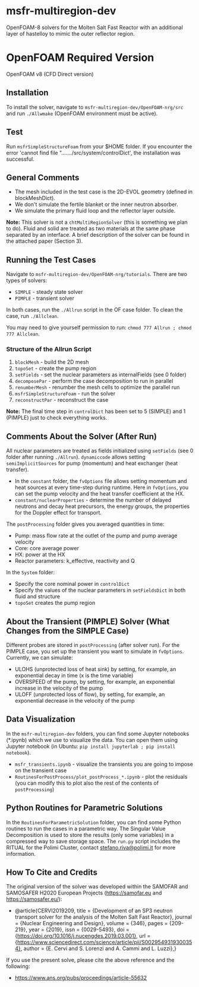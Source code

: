 # msfr-multiregion-dev
OpenFOAM-8 solvers for the Molten Salt Fast Reactor with an additional layer of hastelloy to mimic the outer reflector region.

# OpenFOAM Required Version
OpenFOAM v8 (CFD Direct version)

## Installation
To install the solver, navigate to `msfr-multiregion-dev/OpenFOAM-nrg/src` and run `./Allwmake` (OpenFOAM environment must be active).

## Test
Run `msfrSimpleStructureFoam` from your $HOME folder. If you encounter the error 'cannot find file "......./src/system/controlDict', the installation was successful.

## General Comments
- The mesh included in the test case is the 2D-EVOL geometry (defined in blockMeshDict).
- We don't simulate the fertile blanket or the inner neutron absorber.
- We simulate the primary fluid loop and the reflector layer outside.

**Note:** This solver is not a `chtMultiRegionSolver` (this is something we plan to do). Fluid and solid are treated as two materials at the same phase separated by an interface. A brief description of the solver can be found in the attached paper (Section 3).

## Running the Test Cases
Navigate to `msfr-multiregion-dev/OpenFOAM-nrg/tutorials`. There are two types of solvers:
- `SIMPLE` - steady state solver
- `PIMPLE` - transient solver

In both cases, run the `./Allrun` script in the OF case folder. To clean the case, run `./Allclean`.

You may need to give yourself permission to run: `chmod 777 Allrun ; chmod 777 Allclean`.

### Structure of the Allrun Script
1. `blockMesh` - build the 2D mesh
2. `topoSet` - create the pump region
3. `setFields` - set the nuclear parameters as internalFields (see 0 folder)
4. `decomposePar` - perform the case decomposition to run in parallel
5. `renumberMesh` - renumber the mesh cells to optimize the parallel run
6. `msfrSimpleStructureFoam` - run the solver
7. `reconstructPar` - reconstruct the case

**Note:** The final time step in `controlDict` has been set to 5 (SIMPLE) and 1 (PIMPLE) just to check everything works.

## Comments About the Solver (After Run)
All nuclear parameters are treated as fields initialized using `setFields` (see 0 folder after running `./Allrun`). `dynamiccode` allows setting `semiImplicitSources` for pump (momentum) and heat exchanger (heat transfer).

- In the `constant` folder, the `fvOptions` file allows setting momentum and heat sources at every time-step during runtime. Here in `fvOptions`, you can set the pump velocity and the heat transfer coefficient at the HX.
- `constant/nuclearProperties` - determine the number of delayed neutrons and decay heat precursors, the energy groups, the properties for the Doppler effect for transport.

The `postProcessing` folder gives you averaged quantities in time:
- Pump: mass flow rate at the outlet of the pump and pump average velocity
- Core: core average power
- HX: power at the HX
- Reactor parameters: k_effective, reactivity and Q

In the `System` folder:
- Specify the core nominal power in `controlDict`
- Specify the values of the nuclear parameters in `setFieldsDict` in both fluid and structure
- `topoSet` creates the pump region

## About the Transient (PIMPLE) Solver (What Changes from the SIMPLE Case)
Different probes are stored in `postProcessing` (after solver run). For the PIMPLE case, you set up the transient you want to simulate in `fvOptions`. Currently, we can simulate:
- ULOHS (unprotected loss of heat sink) by setting, for example, an exponential decay in time (x is the time variable)
- OVERSPEED of the pump, by setting, for example, an exponential increase in the velocity of the pump
- ULOFF (unprotected loss of flow), by setting, for example, an exponential decrease in the velocity of the pump

## Data Visualization
In the `msfr-multiregion-dev` folders, you can find some Jupyter notebooks (*.ipynb) which we use to visualize the data. You can open them using Jupyter notebook (in Ubuntu: `pip install jupyterlab ; pip install notebook`).

- `msfr_transients.ipynb` - visualize the transients you are going to impose on the transient case
- `RoutinesForPostProcess/plot_postProcess_*.ipynb` - plot the residuals (you can modify this to plot also the rest of the contents of `postProcessing`)

## Python Routines for Parametric Solutions
In the `RoutinesForParametricSolution` folder, you can find some Python routines to run the cases in a parametric way.
The Singular Value Decomposition is used to store the results (only some variables) in a compressed way to save storage space.
The `run.py` script includes the RITUAL for the Polimi Cluster, contact stefano.riva@polimi.it for more information.

## How To Cite and Credits
The original version of the solver was developed within the SAMOFAR and SAMOSAFER H2020 European Projects (https://samofar.eu and https://samosafer.eu/):
- @article{CERVI2019209,
title = {Development of an SP3 neutron transport solver for the analysis of the Molten Salt Fast Reactor},
journal = {Nuclear Engineering and Design},
volume = {346},
pages = {209-219},
year = {2019},
issn = {0029-5493},
doi = {https://doi.org/10.1016/j.nucengdes.2019.03.001},
url = {https://www.sciencedirect.com/science/article/pii/S0029549319300354},
author = {E. Cervi and S. Lorenzi and A. Cammi and L. Luzzi},}

If you use the present solve, please cite the above reference and the following:
- https://www.ans.org/pubs/proceedings/article-55632
